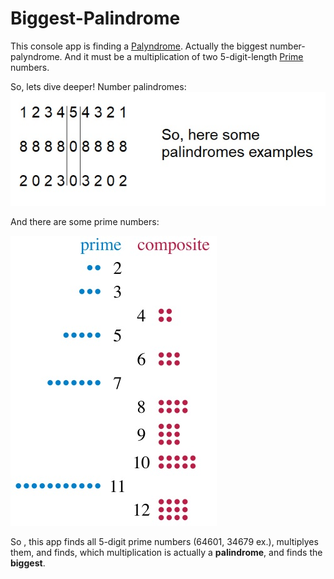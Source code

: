 # Biggest-Palindrome

This console app is finding a [Palyndrome](https://en.wikipedia.org/wiki/Palindrome). Actually the biggest
number-palyndrome. And it must be a multiplication of two 5-digit-length [Prime](https://en.wikipedia.org/wiki/Prime_number) numbers.

So, lets dive deeper!
Number palindromes: 
![palindromes](https://github.com/chocolatapie/Biggest-Palindrome/blob/master/Palindrome.jpg)

And there are some prime numbers:

![primes](https://github.com/chocolatapie/Biggest-Palindrome/blob/master/primes.jpg)

So , this app finds all 5-digit prime numbers (64601, 34679 ex.), multiplyes them, and finds, which multiplication is actually a **palindrome**,
and finds the **biggest**.
